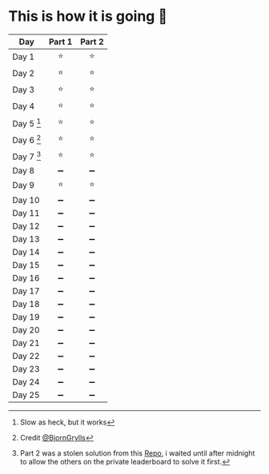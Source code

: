 # This is how it is going 🏅
|**Day**|**Part 1**|**Part 2**|
|--|:--:|:--:|
|Day 1| :star: | :star: |
|Day 2| :star: | :star: |
|Day 3| :star: | :star: |
|Day 4| :star: | :star: |
|Day 5 [^1]| :star: | :star: |
|Day 6 [^2]| :star: | :star: |
|Day 7 [^3]| :star: | :star: |
|Day 8| :heavy_minus_sign: | :heavy_minus_sign: |
|Day 9| :star: | :star: |
|Day 10| :heavy_minus_sign: | :heavy_minus_sign: |
|Day 11| :heavy_minus_sign: | :heavy_minus_sign: |
|Day 12| :heavy_minus_sign: | :heavy_minus_sign: |
|Day 13| :heavy_minus_sign: | :heavy_minus_sign: |
|Day 14| :heavy_minus_sign: | :heavy_minus_sign: |
|Day 15| :heavy_minus_sign: | :heavy_minus_sign: |
|Day 16| :heavy_minus_sign: | :heavy_minus_sign: |
|Day 17| :heavy_minus_sign: | :heavy_minus_sign: |
|Day 18| :heavy_minus_sign: | :heavy_minus_sign: |
|Day 19| :heavy_minus_sign: | :heavy_minus_sign: |
|Day 20| :heavy_minus_sign: | :heavy_minus_sign: |
|Day 21| :heavy_minus_sign: | :heavy_minus_sign: |
|Day 22| :heavy_minus_sign: | :heavy_minus_sign: |
|Day 23| :heavy_minus_sign: | :heavy_minus_sign: |
|Day 24| :heavy_minus_sign: | :heavy_minus_sign: |
|Day 25| :heavy_minus_sign: | :heavy_minus_sign: |


[^1]: Slow as heck, but it works
[^2]: Credit [@BjornGrylls](https://github.com/BjornGrylls)
[^3]: Part 2 was a stolen solution from this [Repo](https://github.com/soyjubilado/AdventOfCode/blob/main/2024/07/prog202407.py), i waited until after midnight to allow the others on the private leaderboard to solve it first. 